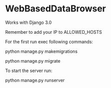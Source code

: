 # WebBasedDataBrowser
Works with Django 3.0

Remember to add your IP to ALLOWED_HOSTS


For the first run exec following commands:

python manage.py makemigrations

python manage.py migrate

To start the server run:

python manage.py runserver
